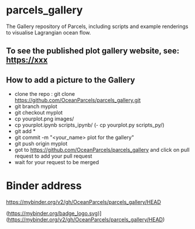 # parcels_gallery
The Gallery repository of Parcels, including scripts and example renderings to visualise Lagrangian ocean flow.

## To see the published plot gallery website, see: [https://xxx](https://xxx)

## How to add a picture to the Gallery

 - clone the repo : git clone https://github.com/OceanParcels/parcels_gallery.git
 - git branch myplot
 - git checkout myplot
 - cp yourplot.png images/
 - cp yourplot.ipynb scripts_ipynb/
 (- cp yourplot.py scripts_py/)
 - git add *
 - git commit -m "<your_name> plot for the gallery"
 - git push origin myplot
 - got to https://github.com/OceanParcels/parcels_gallery and click on pull request to add your pull request
 - wait for your request to be merged

# Binder address

https://mybinder.org/v2/gh/OceanParcels/parcels_gallery/HEAD

(https://mybinder.org/badge_logo.svg)](https://mybinder.org/v2/gh/OceanParcels/parcels_gallery/HEAD)
